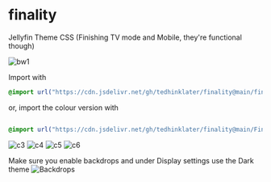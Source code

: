 # finality
Jellyfin Theme CSS (Finishing TV mode and Mobile, they're functional though)

![bw1](https://i.imgur.com/vnANYmP.png)

Import with

```css
@import url("https://cdn.jsdelivr.net/gh/tedhinklater/finality@main/finality.css");

```

or, import the colour version with

```css

@import url("https://cdn.jsdelivr.net/gh/tedhinklater/finality@main/Finality-Coloured.css");

```

![c3](https://i.imgur.com/N6QlYLD.png)
![c4](https://i.imgur.com/uDzJtCP.png)
![c5](https://i.imgur.com/rzXi0Me.png)
![c6](https://i.imgur.com/itPZOsS.png)

Make sure you enable backdrops and under Display settings use the Dark theme
![Backdrops](https://i.imgur.com/18D9IO3.png)

